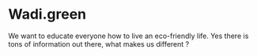 # Wadi.green

We want to educate everyone how to live an eco-friendly life. Yes there is tons of information out there, what makes us different ? 
